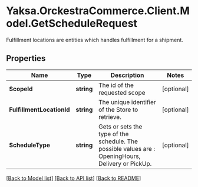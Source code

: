 # Yaksa.OrckestraCommerce.Client.Model.GetScheduleRequest
Fulfillment locations are entities which handles fulfillment for a shipment.

## Properties

Name | Type | Description | Notes
------------ | ------------- | ------------- | -------------
**ScopeId** | **string** | The id of the requested scope | [optional] 
**FulfillmentLocationId** | **string** | The unique identifier of the Store to retrieve. | [optional] 
**ScheduleType** | **string** |  Gets or sets the type of the schedule. The possible values are : OpeningHours, Delivery or PickUp. | [optional] 

[[Back to Model list]](../README.md#documentation-for-models) [[Back to API list]](../README.md#documentation-for-api-endpoints) [[Back to README]](../README.md)

